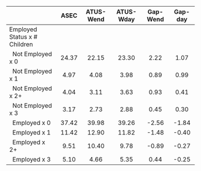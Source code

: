 
|                      |         ASEC |    ATUS-Wend |    ATUS-Wday |     Gap-Wend |      Gap-day |
| -------------------- | :----------: | :----------: | :----------: | :----------: | :----------: |
| Employed Status x # Children |              |              |              |              |              |
| &nbsp;&nbsp;Not Employed x 0 |        24.37 |        22.15 |        23.30 |         2.22 |         1.07 |
| &nbsp;&nbsp;Not Employed x 1 |         4.97 |         4.08 |         3.98 |         0.89 |         0.99 |
| &nbsp;&nbsp;Not Employed x 2+ |         4.04 |         3.11 |         3.63 |         0.93 |         0.41 |
| &nbsp;&nbsp;Not Employed x 3 |         3.17 |         2.73 |         2.88 |         0.45 |         0.30 |
| &nbsp;&nbsp;Employed x 0 |        37.42 |        39.98 |        39.26 |        -2.56 |        -1.84 |
| &nbsp;&nbsp;Employed x 1 |        11.42 |        12.90 |        11.82 |        -1.48 |        -0.40 |
| &nbsp;&nbsp;Employed x 2+ |         9.51 |        10.40 |         9.78 |        -0.89 |        -0.27 |
| &nbsp;&nbsp;Employed x 3 |         5.10 |         4.66 |         5.35 |         0.44 |        -0.25 |

